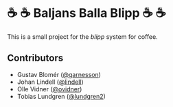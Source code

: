 # :coffee: :coffee:  Baljans Balla Blipp :coffee: :coffee:

This is a small project for the *blipp* system for coffee.

## Contributors

* Gustav Blomér ([@garnesson](https://github.com/garnesson))
* Johan Lindell ([@lindell](https://github.com/lindell))
* Olle Vidner ([@ovidner](https://github.com/ovidner))
* Tobias Lundgren ([@lundgren2](https://github.com/lundgren2))

